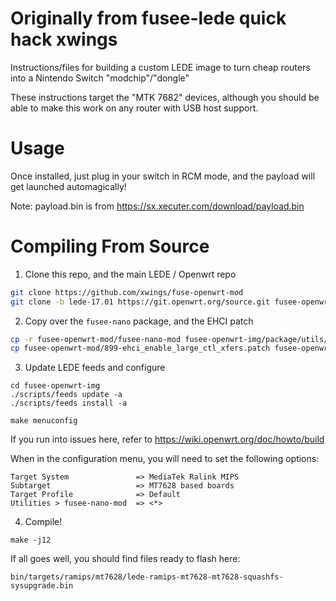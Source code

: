 # Originally from fusee-lede quick hack xwings
Instructions/files for building a custom LEDE image to turn cheap routers into a Nintendo Switch "modchip"/"dongle"

These instructions target the "MTK 7682" devices, although you should be able to make this work on any router with USB host support.


# Usage

Once installed, just plug in your switch in RCM mode, and the payload will get launched automagically!

Note: payload.bin is from https://sx.xecuter.com/download/payload.bin

# Compiling From Source

1. Clone this repo, and the main LEDE / Openwrt repo

```sh
git clone https://github.com/xwings/fuse-openwrt-mod
git clone -b lede-17.01 https://git.openwrt.org/source.git fusee-openwrt-img
```

2. Copy over the `fusee-nano` package, and the EHCI patch

```sh
cp -r fusee-openwrt-mod/fusee-nano-mod fusee-openwrt-img/package/utils/
cp fusee-openwrt-mod/899-ehci_enable_large_ctl_xfers.patch fusee-openwrt-img/target/linux/generic/patches-4.4/
```

3. Update LEDE feeds and configure

```
cd fusee-openwrt-img
./scripts/feeds update -a
./scripts/feeds install -a

make menuconfig
```

If you run into issues here, refer to https://wiki.openwrt.org/doc/howto/build

When in the configuration menu, you will need to set the following options:

```
Target System               => MediaTek Ralink MIPS
Subtarget                   => MT7628 based boards
Target Profile              => Default
Utilities > fusee-nano-mod  => <*>
```

4. Compile!

```
make -j12
```
If all goes well, you should find files ready to flash here:

```
bin/targets/ramips/mt7628/lede-ramips-mt7628-mt7628-squashfs-sysupgrade.bin
```

